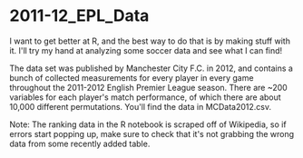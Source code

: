 # 2011-12_EPL_Data

I want to get better at R, and the best way to do that is
by making stuff with it. I'll try my hand at analyzing some 
soccer data and see what I can find! 

The data set was published by Manchester City F.C. in 2012, 
and contains a bunch of collected measurements for every 
player in every game throughout the 2011-2012 English Premier 
League season. There are ~200 variables for each player's 
match performance, of which there are about 10,000 different 
permutations. You'll find the data in MCData2012.csv.

Note: The ranking data in the R notebook 
is scraped off of Wikipedia, so if errors start popping up,
make sure to check that it's not grabbing the wrong data
from some recently added table. 

